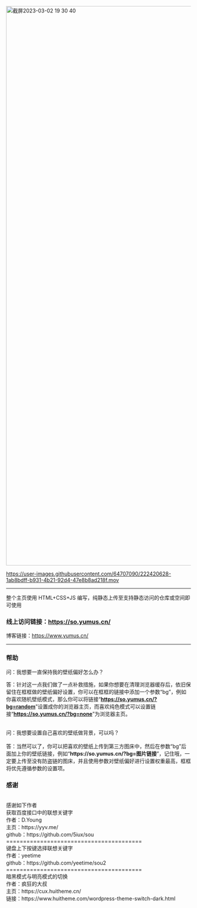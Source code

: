 <img width="1521" alt="截屏2023-03-02 19 30 40" src="https://user-images.githubusercontent.com/64707090/222416698-7074e9b9-2e5f-46d9-8425-14a795736242.png">


https://user-images.githubusercontent.com/64707090/222420628-1ab8bdff-b931-4b21-92d4-47e8b8ad218f.mov

---

整个主页使用 HTML+CSS+JS 编写，纯静态上传至支持静态访问的仓库或空间即可使用

### 线上访问链接：https://so.yumus.cn/
博客链接：https://www.yumus.cn/

---
### 帮助

问：我想要一直保持我的壁纸偏好怎么办？

答：针对这一点我们做了一点补救措施，如果你想要在清理浏览器缓存后，依旧保留住在框框做的壁纸偏好设置，你可以在框框的链接中添加一个参数“bg”，例如你喜欢随机壁纸模式，那么你可以将链接“<strong><a href="https://so.yumus.cn/?bg=random">https://so.yumus.cn/?bg=random</a></strong>”设置成你的浏览器主页，而喜欢纯色模式可以设置链接“<strong><a href="https://so.yumus.cn/?bg=none">https://so.yumus.cn/?bg=none</a></strong>”为浏览器主页。

<br>
问：我想要设置自己喜欢的壁纸做背景，可以吗？
<br><br>
答：当然可以了，你可以把喜欢的壁纸上传到第三方图床中，然后在参数“bg”后面加上你的壁纸链接，例如“<strong>https://so.yumus.cn/?bg=图片链接</strong>”，记住哦，一定要上传至没有防盗链的图床，并且使用参数对壁纸偏好进行设置权重最高，框框将优先遵循参数的设置项。
<br>



### 感谢
<br>
感谢如下作者
<br>
获取百度接口中的联想关键字
<br>
作者：D.Young
<br>
主页：https://yyv.me/
<br>
github：https://github.com/5iux/sou
<br>
========================================
<br>
键盘上下按键选择联想关键字
<br>
作者：yeetime
<br>
github：https://github.com/yeetime/sou2
<br>
========================================
<br>
暗黑模式与明亮模式的切换
<br>
作者：疯狂的大叔
<br>
主页：https://cux.huitheme.cn/
<br>
链接：https://www.huitheme.com/wordpress-theme-switch-dark.html
